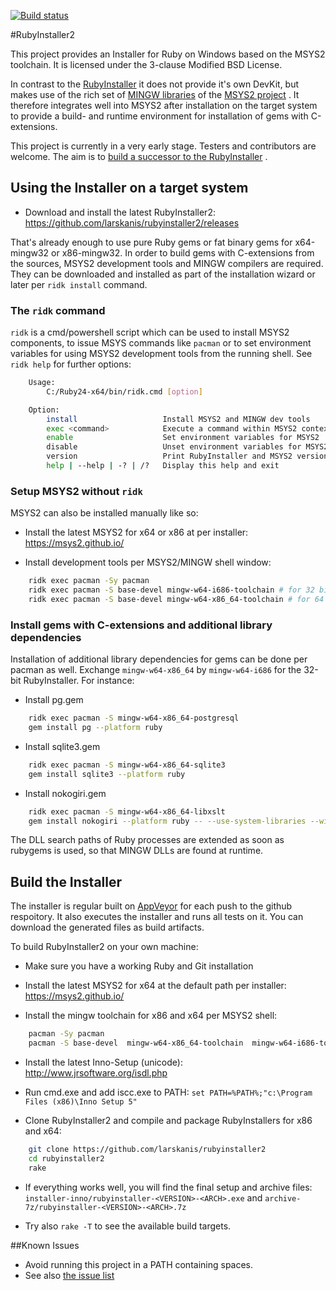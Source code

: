 [![Build status](https://ci.appveyor.com/api/projects/status/7ack9ax1gihvn2hb/branch/master?svg=true)](https://ci.appveyor.com/project/larskanis/rubyinstaller2/branch/master)

#RubyInstaller2

This project provides an Installer for Ruby on Windows based on the MSYS2 toolchain.
It is licensed under the 3-clause Modified BSD License.

In contrast to the [RubyInstaller](https://github.com/oneclick/rubyinstaller/) it does not provide it's own DevKit, but makes use of the rich set of [MINGW libraries](https://github.com/Alexpux/MINGW-packages) of the [MSYS2 project](https://msys2.github.io/) .
It therefore integrates well into MSYS2 after installation on the target system to provide a build- and runtime environment for installation of gems with C-extensions.

This project is currently in a very early stage.
Testers and contributors are welcome.
The aim is to [build a successor to the RubyInstaller](https://github.com/oneclick/rubyinstaller/issues/352) .

## Using the Installer on a target system

- Download and install the latest RubyInstaller2: https://github.com/larskanis/rubyinstaller2/releases

That's already enough to use pure Ruby gems or fat binary gems for x64-mingw32 or x86-mingw32.
In order to build gems with C-extensions from the sources, MSYS2 development tools and MINGW compilers are required.
They can be downloaded and installed as part of the installation wizard or later per `ridk install` command.

### The `ridk` command
`ridk` is a cmd/powershell script which can be used to install MSYS2 components, to issue MSYS commands like `pacman` or to set environment variables for using MSYS2 development tools from the running shell.
See `ridk help` for further options:
```sh
    Usage:
        C:/Ruby24-x64/bin/ridk.cmd [option]

    Option:
        install                   Install MSYS2 and MINGW dev tools
        exec <command>            Execute a command within MSYS2 context
        enable                    Set environment variables for MSYS2
        disable                   Unset environment variables for MSYS2
        version                   Print RubyInstaller and MSYS2 versions
        help | --help | -? | /?   Display this help and exit
```

### Setup MSYS2 without `ridk`
MSYS2 can also be installed manually like so:
- Install the latest MSYS2 for x64 or x86 at per installer: https://msys2.github.io/

- Install development tools per MSYS2/MINGW shell window:
```sh
    ridk exec pacman -Sy pacman
    ridk exec pacman -S base-devel mingw-w64-i686-toolchain # for 32 bit RubyInstaller
    ridk exec pacman -S base-devel mingw-w64-x86_64-toolchain # for 64 bit RubyInstaller
```

### Install gems with C-extensions and additional library dependencies

Installation of additional library dependencies for gems can be done per pacman as well. Exchange `mingw-w64-x86_64` by `mingw-w64-i686` for the 32-bit RubyInstaller.
For instance:

- Install pg.gem
```sh
    ridk exec pacman -S mingw-w64-x86_64-postgresql
    gem install pg --platform ruby
```

- Install sqlite3.gem
```sh
    ridk exec pacman -S mingw-w64-x86_64-sqlite3
    gem install sqlite3 --platform ruby
```

- Install nokogiri.gem
```sh
    ridk exec pacman -S mingw-w64-x86_64-libxslt
    gem install nokogiri --platform ruby -- --use-system-libraries --with-xml2-include=c:/msys64/mingw64/include/libxml2 --with-xslt-dir=c:/msys64/mingw64
```

The DLL search paths of Ruby processes are extended as soon as rubygems is used, so that MINGW DLLs are found at runtime.

## Build the Installer

The installer is regular built on [AppVeyor](https://ci.appveyor.com/project/larskanis/rubyinstaller2) for each push to the github respoitory.
It also executes the installer and runs all tests on it.
You can download the generated files as build artifacts.

To build RubyInstaller2 on your own machine:

- Make sure you have a working Ruby and Git installation

- Install the latest MSYS2 for x64 at the default path per installer: https://msys2.github.io/

- Install the mingw toolchain for x86 and x64 per MSYS2 shell:
```sh
    pacman -Sy pacman
    pacman -S base-devel  mingw-w64-x86_64-toolchain  mingw-w64-i686-toolchain
```

- Install the latest Inno-Setup (unicode): http://www.jrsoftware.org/isdl.php

- Run cmd.exe and add iscc.exe to PATH: ```set PATH=%PATH%;"c:\Program Files (x86)\Inno Setup 5"```

- Clone RubyInstaller2 and compile and package RubyInstallers for x86 and x64:
```sh
    git clone https://github.com/larskanis/rubyinstaller2
    cd rubyinstaller2
    rake
```

- If everything works well, you will find the final setup and archive files: `installer-inno/rubyinstaller-<VERSION>-<ARCH>.exe` and `archive-7z/rubyinstaller-<VERSION>-<ARCH>.7z`

- Try also `rake -T` to see the available build targets.

##Known Issues

* Avoid running this project in a PATH containing spaces.
* See also [the issue list](https://github.com/larskanis/rubyinstaller2/issues)
